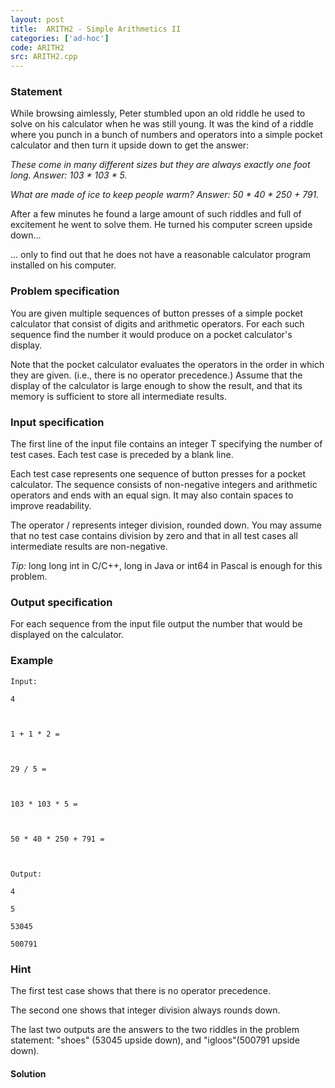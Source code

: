 ```yaml
---
layout: post
title:  ARITH2 - Simple Arithmetics II
categories: ['ad-hoc']
code: ARITH2
src: ARITH2.cpp
---
```


### **Statement**

While browsing aimlessly, Peter stumbled upon an old riddle he used to solve
on his calculator when he was still young. It was the kind of a riddle where
you punch in a bunch of numbers and operators into a simple pocket calculator
and then turn it upside down to get the answer:

_These come in many different sizes but they are always exactly one foot long.
Answer: 103 * 103 * 5._

_What are made of ice to keep people warm? Answer: 50 * 40 * 250 + 791._

After a few minutes he found a large amount of such riddles and full of
excitement he went to solve them. He turned his computer screen upside down...

... only to find out that he does not have a reasonable calculator program
installed on his computer.

### Problem specification

You are given multiple sequences of button presses of a simple pocket
calculator that consist of digits and arithmetic operators. For each such
sequence find the number it would produce on a pocket calculator's display.

Note that the pocket calculator evaluates the operators in the order in which
they are given. (i.e., there is no operator precedence.) Assume that the
display of the calculator is large enough to show the result, and that its
memory is sufficient to store all intermediate results.

### Input specification

The first line of the input file contains an integer T specifying the number
of test cases. Each test case is preceded by a blank line.

Each test case represents one sequence of button presses for a pocket
calculator. The sequence consists of non-negative integers and arithmetic
operators and ends with an equal sign. It may also contain spaces to improve
readability.

The operator / represents integer division, rounded down. You may assume that
no test case contains division by zero and that in all test cases all
intermediate results are non-negative.

_Tip:_ long long int in C/C++, long in Java or int64 in Pascal is
enough for this problem.

### Output specification

For each sequence from the input file output the number that would be
displayed on the calculator.

### Example

    
    
    Input:
    4
    
    1 + 1 * 2 =
    
    29 / 5 =
    
    103 * 103 * 5 =
    
    50 * 40 * 250 + 791 =
    
    Output:
    4
    5
    53045
    500791
    

### Hint

The first test case shows that there is no operator precedence.

The second one shows that integer division always rounds down.

The last two outputs are the answers to the two riddles in the problem
statement: "shoes" (53045 upside down), and "igloos"(500791 upside down).



#### **Solution**



